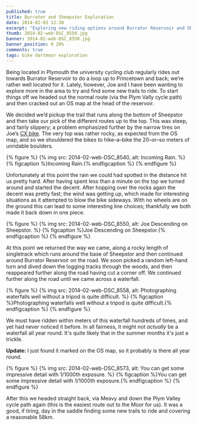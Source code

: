 ```yaml
---
published: true
title: Burrator and Sheepstor Exploration
date: 2014-02-03 12:30
excerpt: "Exploring new riding options around Burrator Reservoir and Sheepstor"
thumb: 2014-02-web-DSC_8550.jpg
banner: 2014-02-web-DSC_8550.jpg
banner_position: 0 20%
comments: true
tags: bike dartmoor exploration
---
```


Being located in Plymouth the university cycling club regularly rides out towards Burrator Reservoir to do a loop up to Princetown and back; we’re rather well located for it. Lately, however, Joe and I have been wanting to explore more in the area to try and find some new trails to ride. To start things off we headed out the normal route (via the Plym Vally cycle path) and then cracked out an OS map at the head of the reservoir.

We decided we’d pickup the trail that runs along the bottom of Sheepstor and then take our pick of the different routes up to the top.  This was steep, and fairly slippery; a problem emphasized further by the narrow tires on Joe’s [CX bike](http://en.wikipedia.org/wiki/Cyclo-cross "Cyclo-cross on Wikiepedia"). The very top was rather rocky, as expected from the OS map, and so we shouldered the bikes to hike–a–bike the 20–or–so meters of unridable boulders.

{% figure %}
  {% img src: 2014-02-web-DSC_8540, alt: Incoming Rain. %}
  {% figcaption %}Incoming Rain.{% endfigcaption %}
{% endfigure %}

Unfortunately at this point the rain we could had spotted in the distance hit us pretty hard. After having spent less than a minute on the top we turned around and started the decent. After hopping over the rocks again the decent was pretty fast; the wind was getting up, which made for interesting situations as it attempted to blow the bike sideways. With no wheels are on the ground this can lead to some interesting line choices; thankfully we both made it back down in one piece.

{% figure %}
  {% img src: 2014-02-web-DSC_8550, alt: Joe Descending on Sheepstor. %}
  {% figcaption %}Joe Descending on Sheepstor.{% endfigcaption %}
{% endfigure %}

At this point we returned the way we came, along a rocky length of singletrack which runs around the base of Sheepstor and then continued around Burrator Reservoir on the road. We soon picked a random left-hand turn and dived down the logging tracks through the woods, and then reappeared further along the road having cut a corner off. We continued further along the road until we came across a waterfall.

{% figure %}
  {% img src: 2014-02-web-DSC_8558, alt: Photographing waterfalls well without a tripod is quite difficult. %}
  {% figcaption %}Photographing waterfalls well without a tripod is quite difficult.{% endfigcaption %}
{% endfigure %}

We must have ridden within meters of this waterfall hundreds of times, and yet had never noticed it before. In all fairness, it might not *actually* be a waterfall all year round. It's quite likely that in the summer months it's just a trickle.

**Update:** I just found it marked on the OS map, so it probably is there all year round.

{% figure %}
  {% img src: 2014-02-web-DSC_8573, alt: You can get some impressive detail with 1/1000th exposure. %}
  {% figcaption %}You can get some impressive detail with 1/1000th exposure.{% endfigcaption %}
{% endfigure %}

After this we headed straight back, via Meavy and down the Plym Valley cycle path again (this is the easiest route out to the Moor for us). It was a good, if tiring, day in the saddle finding some new trails to ride and covering a reasonable 58km.
